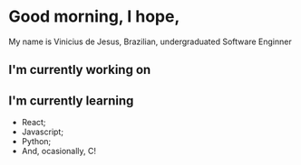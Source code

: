 # Good morning, I hope, 
My name is Vinicius de Jesus, Brazilian, undergraduated Software Enginner
## I'm currently working on

## I'm currently learning
-  React;
-  Javascript;
-  Python;
-  And, ocasionally, C!
<!--
**UnderwaterVillager/UnderwaterVillager** is a ✨ _special_ ✨ repository because its `README.md` (this file) appears on your GitHub profile.

Here are some ideas to get you started:

- 🔭 I’m currently working on ...
- 🌱 I’m currently learning ...
- 👯 I’m looking to collaborate on ...
- 🤔 I’m looking for help with ...
- 💬 Ask me about ...
- 📫 How to reach me: ...
- 😄 Pronouns: ...
- ⚡ Fun fact: ...
-->
